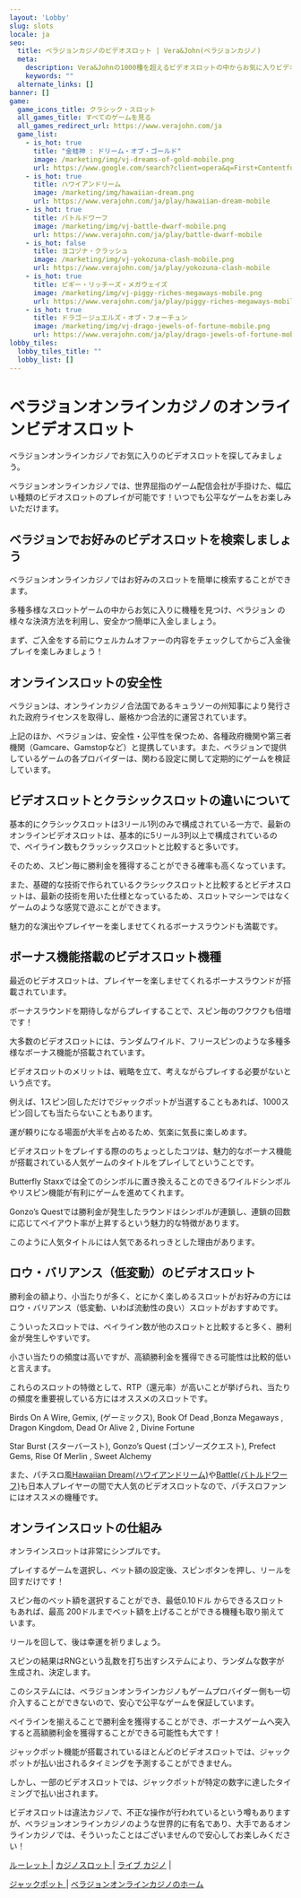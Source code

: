 ```yaml
---
layout: 'Lobby'
slug: slots
locale: ja
seo:
  title: ベラジョンカジノのビデオスロット | Vera&John(ベラジョンカジノ)
  meta:
    description: Vera&Johnの1000種を超えるビデオスロットの中からお気に入りビデオスロットを見つけましょう。リアルマネーのみならず、無料で遊べるデモモードもご用意しています。
    keywords: ""
  alternate_links: []
banner: []
game:
  game_icons_title: クラシック・スロット
  all_games_title: すべてのゲームを見る
  all_games_redirect_url: https://www.verajohn.com/ja
  game_list:
    - is_hot: true
      title: "金蛙神 : ドリーム・オブ・ゴールド"
      image: /marketing/img/vj-dreams-of-gold-mobile.png
      url: https://www.google.com/search?client=opera&q=First+Contentful+Paint&sourceid=opera&ie=UTF-8&oe=UTF-8
    - is_hot: true
      title: ハワイアンドリーム
      image: /marketing/img/hawaiian-dream.png
      url: https://www.verajohn.com/ja/play/hawaiian-dream-mobile
    - is_hot: true
      title: バトルドワーフ
      image: /marketing/img/vj-battle-dwarf-mobile.png
      url: https://www.verajohn.com/ja/play/battle-dwarf-mobile
    - is_hot: false
      title: ヨコヅナ・クラッシュ
      image: /marketing/img/vj-yokozuna-clash-mobile.png
      url: https://www.verajohn.com/ja/play/yokozuna-clash-mobile
    - is_hot: true
      title: ピギー・リッチーズ・メガウェイズ
      image: /marketing/img/vj-piggy-riches-megaways-mobile.png
      url: https://www.verajohn.com/ja/play/piggy-riches-megaways-mobile
    - is_hot: true
      title: ドラゴ－ジュエルズ・オブ・フォーチュン
      image: /marketing/img/vj-drago-jewels-of-fortune-mobile.png
      url: https://www.verajohn.com/ja/play/drago-jewels-of-fortune-mobile
lobby_tiles:
  lobby_tiles_title: ""
  lobby_list: []
---
```

<h1>ベラジョンオンラインカジノのオンラインビデオスロット</h1>

<p>ベラジョンオンラインカジノでお気に入りのビデオスロットを探してみましょう。</p>

<p>ベラジョンオンラインカジノでは、世界屈指のゲーム配信会社が手掛けた、幅広い種類のビデオスロットのプレイが可能です！いつでも公平なゲームをお楽しみいただけます。</p>

<h2> ベラジョンでお好みのビデオスロットを検索しましょう</h2>

<p>ベラジョンオンラインカジノではお好みのスロットを簡単に検索することができます。</p>

<p>多種多様なスロットゲームの中からお気に入りに機種を見つけ、ベラジョン の様々な決済方法を利用し、安全かつ簡単に入金しましょう。</p>

<p>まず、ご入金をする前にウェルカムオファーの内容をチェックしてからご入金後プレイを楽しみましょう！</p>

<h2>オンラインスロットの安全性</h2>

<p> ベラジョンは、オンラインカジノ合法国であるキュラソーの州知事により発行された政府ライセンスを取得し、厳格かつ合法的に運営されています。</p>
<p>上記のほか、ベラジョンは、安全性・公平性を保つため、各種政府機関や第三者機関（Gamcare、Gamstopなど）と提携しています。また、ベラジョンで提供しているゲームの各プロバイダーは、関わる設定に関して定期的にゲームを検証しています。</p>

<h2>ビデオスロットとクラシックスロットの違いについて</h2>

<p>基本的にクラシックスロットは3リール1列のみで構成されている一方で、最新のオンラインビデオスロットは、基本的に5リール3列以上で構成されているので、ペイライン数もクラッシックスロットと比較すると多いです。</p>
<p>そのため、スピン毎に勝利金を獲得することができる確率も高くなっています。</p>

<p>また、基礎的な技術で作られているクラシックスロットと比較するとビデオスロットは、最新の技術を用いた仕様となっているため、スロットマシーンではなくゲームのような感覚で遊ぶことができます。</p>

<p>魅力的な演出やプレイヤーを楽しませてくれるボーナスラウンドも満載です。</p>

<h2>ボーナス機能搭載のビデオスロット機種 </h2>

<p>最近のビデオスロットは、プレイヤーを楽しませてくれるボーナスラウンドが搭載されています。</p>

<p>ボーナスラウンドを期待しながらプレイすることで、スピン毎のワクワクも倍増です！</p>

<p>大多数のビデオスロットには、ランダムワイルド、フリースピンのような多種多様なボーナス機能が搭載されています。</p>

<p>ビデオスロットのメリットは、戦略を立て、考えながらプレイする必要がないという点です。</p>

<p>例えば、1スピン回しただけでジャックポットが当選することもあれば、1000スピン回しても当たらないこともあります。</p>

<p>運が頼りになる場面が大半を占めるため、気楽に気長に楽しめます。</p>

<p>ビデオスロットをプレイする際ののちょっとしたコツは、魅力的なボーナス機能が搭載されている人気ゲームのタイトルをプレイしてということです。</p>

<p>Butterfly Staxxでは全てのシンボルに置き換えることのできるワイルドシンボルやリスピン機能が有利にゲームを進めてくれます。</p>

<p>Gonzo’s Questでは勝利金が発生したラウンドはシンボルが連鎖し、連鎖の回数に応じてペイアウト率が上昇するという魅力的な特徴があります。</p>
<p>このように人気タイトルには人気であるれっきとした理由があります。</p>

<h2>ロウ・バリアンス（低変動）のビデオスロット</h2>

<p>勝利金の額より、小当たりが多く、とにかく楽しめるスロットがお好みの方にはロウ・バリアンス（低変動、いわば流動性の良い）スロットがおすすめです。</p>

<p>こういったスロットでは、ペイライン数が他のスロットと比較すると多く、勝利金が発生しやすいです。</p>

<p>小さい当たりの頻度は高いですが、高額勝利金を獲得できる可能性は比較的低いと言えます。</p>

<p>これらのスロットの特徴として、RTP（還元率）が高いことが挙げられ、当たりの頻度を重要視している方にはオススメのスロットです。</p>

<p> Birds On A Wire, Gemix, (ゲーミックス), Book Of Dead ,Bonza Megaways , Dragon Kingdom, Dead Or Alive 2 , Divine Fortune </p>

<p>Star Burst (スターバースト), Gonzo’s Quest (ゴンゾーズクエスト), Prefect Gems, Rise Of Merlin , Sweet Alchemy </p>

<p>また、パチスロ風<a href="https://www.verajohn.com/ja/play/hawaiian-dream">Hawaiian Dream(ハワイアンドリーム)</a>や<a href="https://www.verajohn.com/ja/play/battle-dwarf">Battle(バトルドワーフ)</a>も日本人プレイヤーの間で大人気のビデオスロットなので、パチスロファンにはオススメの機種です。</p>

<h2>オンラインスロットの仕組み</h2>

<p>オンラインスロットは非常にシンプルです。</p>
<p>プレイするゲームを選択し、ベット額の設定後、スピンボタンを押し、リールを回すだけです！</p>

<p>スピン毎のべット額を選択することができ、最低0.10ドル からできるスロットもあれば、最高 200ドルまでベット額を上げることができる機種も取り揃えています。</p>

<p>リールを回して、後は幸運を祈りましょう。</p>

<p>スピンの結果はRNGという乱数を打ち出すシステムにより、ランダムな数字が生成され、決定します。</p>

<p>このシステムには、ベラジョンオンラインカジノもゲームプロバイダー側も一切介入することができないので、安心で公平なゲームを保証しています。</p>

<p>ペイラインを揃えることで勝利金を獲得することができ、ボーナスゲームへ突入すると高額勝利金を獲得することができる可能性も大です！</p>

<p>ジャックポット機能が搭載されているほとんどのビデオスロットでは、ジャックポットが払い出されるタイミングを予測することができません。</p>

<p>しかし、一部のビデオスロットでは、ジャックポットが特定の数字に達したタイミングで払い出されます。</p>

<p>ビデオスロットは違法カジノで、不正な操作が行われているという噂もありますが、ベラジョンオンラインカジノのような世界的に有名であり、大手であるオンラインカジノでは、そういったことはございませんので安心してお楽しみください！</p>

<p><a href="//www.verajohn.com/ja/roulette"> ルーレット </a> | <a href="//www.verajohn.com/ja/slots"> カジノスロット </a> | <a href="//www.verajohn.com/ja/livecasino">ライブ カジノ</a> | <p><a href="//https://www.verajohn.com/ja/jackpots"> ジャックポット </a> | <a href="//www.verajohn.com/ja">ベラジョンオンラインカジノのホーム</a></p>
